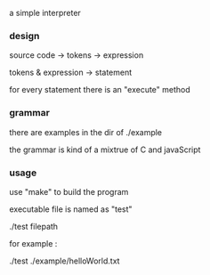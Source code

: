 a simple interpreter

### design

source code -> tokens -> expression

tokens & expression -> statement

for every statement there is an "execute" method

### grammar

there are examples in the dir of ./example

the grammar is kind of a mixtrue of C and javaScript

### usage

use "make" to build the program

executable file is named as "test"

./test filepath

for example :

./test ./example/helloWorld.txt